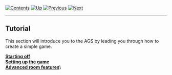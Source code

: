 []()

[![Contents](contents.gif)](ags) [![Up](up.gif)](ags)
[![Previous](back.gif)](ags7#Setup)
[![Next](forward.gif)](ags9#StartingOff)

------------------------------------------------------------------------

Tutorial
--------

This section will introduce you to the AGS by leading you through how to
create a simple game.

[**Starting off**](ags9#StartingOff)\
[**Setting up the game**](ags10#Settingupthegame)\
[**Advanced room features**](ags11#topic14)\

